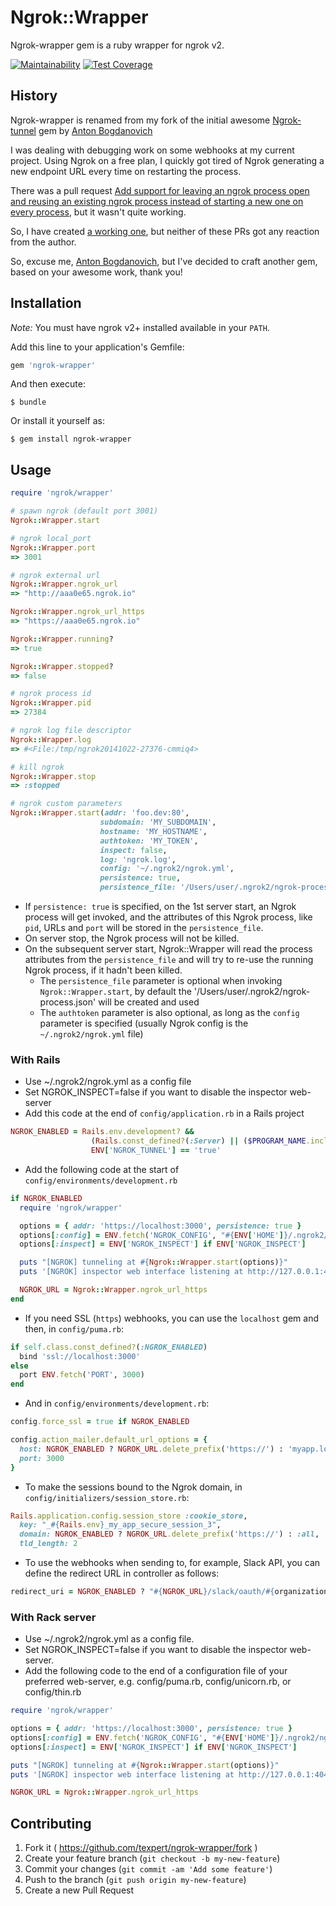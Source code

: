 # Ngrok::Wrapper

Ngrok-wrapper gem is a ruby wrapper for ngrok v2.

[![Maintainability](https://api.codeclimate.com/v1/badges/d978e217a8219326e325/maintainability)](https://codeclimate.com/github/texpert/ngrok-wrapper/maintainability)
[![Test Coverage](https://api.codeclimate.com/v1/badges/d978e217a8219326e325/test_coverage)](https://codeclimate.com/github/texpert/ngrok-wrapper/test_coverage)

## History

Ngrok-wrapper is renamed from my fork of the initial awesome [Ngrok-tunnel](https://github.com/bogdanovich/ngrok-tunnel) gem by [Anton Bogdanovich](https://github.com/bogdanovich)

I was dealing with debugging work on some webhooks at my current project. Using Ngrok on a free plan, I quickly got tired of Ngrok generating a new endpoint URL every time on restarting the process. 

There was a pull request [Add support for leaving an ngrok process open and reusing an existing ngrok process 
instead of starting a new one on every process](https://github.com/bogdanovich/ngrok-tunnel/pull/11), but it wasn't 
quite working. 

So, I have created [a working one](https://github.com/bogdanovich/ngrok-tunnel/pull/20), but neither 
of these PRs got any reaction from the author.

So, excuse me, [Anton Bogdanovich](https://github.com/bogdanovich), but I've decided to craft another gem, based on your awesome work, thank you!

## Installation

*Note:* You must have ngrok v2+ installed available in your `PATH`.

Add this line to your application's Gemfile:

```ruby
gem 'ngrok-wrapper'
```

And then execute:

    $ bundle

Or install it yourself as:

    $ gem install ngrok-wrapper

## Usage

```ruby
require 'ngrok/wrapper'

# spawn ngrok (default port 3001)
Ngrok::Wrapper.start

# ngrok local_port
Ngrok::Wrapper.port
=> 3001

# ngrok external url
Ngrok::Wrapper.ngrok_url
=> "http://aaa0e65.ngrok.io"

Ngrok::Wrapper.ngrok_url_https
=> "https://aaa0e65.ngrok.io"

Ngrok::Wrapper.running?
=> true

Ngrok::Wrapper.stopped?
=> false

# ngrok process id
Ngrok::Wrapper.pid
=> 27384

# ngrok log file descriptor
Ngrok::Wrapper.log
=> #<File:/tmp/ngrok20141022-27376-cmmiq4>

# kill ngrok
Ngrok::Wrapper.stop
=> :stopped

```

```ruby
# ngrok custom parameters
Ngrok::Wrapper.start(addr: 'foo.dev:80',
                    subdomain: 'MY_SUBDOMAIN',
                    hostname: 'MY_HOSTNAME',
                    authtoken: 'MY_TOKEN',
                    inspect: false,
                    log: 'ngrok.log',
                    config: '~/.ngrok2/ngrok.yml',
                    persistence: true,
                    persistence_file: '/Users/user/.ngrok2/ngrok-process.json') # optional parameter
```

- If `persistence: true` is specified, on the 1st server start, an Ngrok process will get invoked, and the attributes of this Ngrok process, like `pid`, URLs and `port` will be stored in the `persistence_file`. 
- On server stop, the Ngrok process will not be killed. 
- On the subsequent server start, Ngrok::Wrapper will read the process attributes from the `persistence_file` and will try to re-use the running Ngrok process, if it hadn't been killed.
  - The `persistence_file` parameter is optional when invoking `Ngrok::Wrapper.start`, by default the '/Users/user/.ngrok2/ngrok-process.json' will be created and used
  - The `authtoken` parameter is also optional, as long as the `config` parameter is specified (usually Ngrok config 
    is the `~/.ngrok2/ngrok.yml` file)

### With Rails

- Use ~/.ngrok2/ngrok.yml as a config file
- Set NGROK_INSPECT=false if you want to disable the inspector web-server
- Add this code at the end of `config/application.rb` in a Rails project

```ruby
NGROK_ENABLED = Rails.env.development? &&
                  (Rails.const_defined?(:Server) || ($PROGRAM_NAME.include?('puma') && Puma.const_defined?(:Server))) &&
                  ENV['NGROK_TUNNEL'] == 'true'
```

- Add the following code at the start of `config/environments/development.rb`

```ruby
if NGROK_ENABLED
  require 'ngrok/wrapper'

  options = { addr: 'https://localhost:3000', persistence: true }
  options[:config] = ENV.fetch('NGROK_CONFIG', "#{ENV['HOME']}/.ngrok2/ngrok.yml")
  options[:inspect] = ENV['NGROK_INSPECT'] if ENV['NGROK_INSPECT']

  puts "[NGROK] tunneling at #{Ngrok::Wrapper.start(options)}"
  puts '[NGROK] inspector web interface listening at http://127.0.0.1:4040' if ENV['NGROK_INSPECT'] == 'true'

  NGROK_URL = Ngrok::Wrapper.ngrok_url_https
end
```

- If you need SSL (`https`) webhooks, you can use the `localhost` gem and then, in `config/puma.rb`:

```ruby
if self.class.const_defined?(:NGROK_ENABLED)
  bind 'ssl://localhost:3000'
else
  port ENV.fetch('PORT', 3000)
end
```

- And in `config/environments/development.rb`:

```ruby
config.force_ssl = true if NGROK_ENABLED

config.action_mailer.default_url_options = {
  host: NGROK_ENABLED ? NGROK_URL.delete_prefix('https://') : 'myapp.local',
  port: 3000
}
```

- To make the sessions bound to the Ngrok domain, in `config/initializers/session_store.rb`:

```ruby
Rails.application.config.session_store :cookie_store,
  key: "_#{Rails.env}_my_app_secure_session_3",
  domain: NGROK_ENABLED ? NGROK_URL.delete_prefix('https://') : :all,
  tld_length: 2
```

- To use the webhooks when sending to, for example, Slack API, you can define the redirect URL in controller as follows:

```ruby
redirect_uri = NGROK_ENABLED ? "#{NGROK_URL}/slack/oauth/#{organization.id}" : slack_oauth_url(organization.id)
```

### With Rack server

- Use ~/.ngrok2/ngrok.yml as a config file.
- Set NGROK_INSPECT=false if you want to disable the inspector web-server.
- Add the following code to the end of a configuration file of your preferred web-server, e.g. config/puma.rb, 
config/unicorn.rb, or config/thin.rb

```ruby
require 'ngrok/wrapper'

options = { addr: 'https://localhost:3000', persistence: true }
options[:config] = ENV.fetch('NGROK_CONFIG', "#{ENV['HOME']}/.ngrok2/ngrok.yml")
options[:inspect] = ENV['NGROK_INSPECT'] if ENV['NGROK_INSPECT']

puts "[NGROK] tunneling at #{Ngrok::Wrapper.start(options)}"
puts '[NGROK] inspector web interface listening at http://127.0.0.1:4040' if ENV['NGROK_INSPECT'] == 'true'

NGROK_URL = Ngrok::Wrapper.ngrok_url_https
```

## Contributing

1. Fork it ( https://github.com/texpert/ngrok-wrapper/fork )
2. Create your feature branch (`git checkout -b my-new-feature`)
3. Commit your changes (`git commit -am 'Add some feature'`)
4. Push to the branch (`git push origin my-new-feature`)
5. Create a new Pull Request
